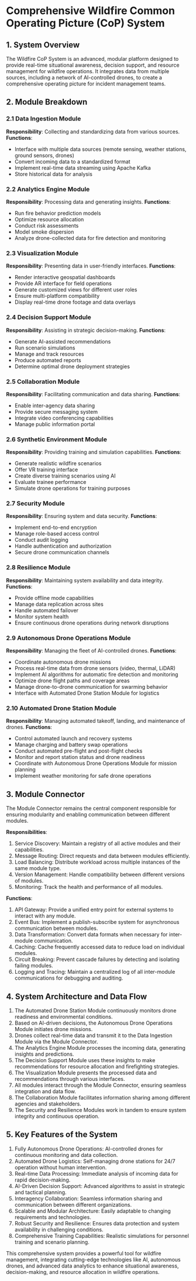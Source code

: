 # Comprehensive Wildfire Common Operating Picture (CoP) System

## 1. System Overview

The Wildfire CoP System is an advanced, modular platform designed to provide real-time situational awareness, decision support, and resource management for wildfire operations. It integrates data from multiple sources, including a network of AI-controlled drones, to create a comprehensive operating picture for incident management teams.

## 2. Module Breakdown

### 2.1 Data Ingestion Module
**Responsibility**: Collecting and standardizing data from various sources.
**Functions**:
- Interface with multiple data sources (remote sensing, weather stations, ground sensors, drones)
- Convert incoming data to a standardized format
- Implement real-time data streaming using Apache Kafka
- Store historical data for analysis

### 2.2 Analytics Engine Module
**Responsibility**: Processing data and generating insights.
**Functions**:
- Run fire behavior prediction models
- Optimize resource allocation
- Conduct risk assessments
- Model smoke dispersion
- Analyze drone-collected data for fire detection and monitoring

### 2.3 Visualization Module
**Responsibility**: Presenting data in user-friendly interfaces.
**Functions**:
- Render interactive geospatial dashboards
- Provide AR interface for field operations
- Generate customized views for different user roles
- Ensure multi-platform compatibility
- Display real-time drone footage and data overlays

### 2.4 Decision Support Module
**Responsibility**: Assisting in strategic decision-making.
**Functions**:
- Generate AI-assisted recommendations
- Run scenario simulations
- Manage and track resources
- Produce automated reports
- Determine optimal drone deployment strategies

### 2.5 Collaboration Module
**Responsibility**: Facilitating communication and data sharing.
**Functions**:
- Enable inter-agency data sharing
- Provide secure messaging system
- Integrate video conferencing capabilities
- Manage public information portal

### 2.6 Synthetic Environment Module
**Responsibility**: Providing training and simulation capabilities.
**Functions**:
- Generate realistic wildfire scenarios
- Offer VR training interface
- Create diverse training scenarios using AI
- Evaluate trainee performance
- Simulate drone operations for training purposes

### 2.7 Security Module
**Responsibility**: Ensuring system and data security.
**Functions**:
- Implement end-to-end encryption
- Manage role-based access control
- Conduct audit logging
- Handle authentication and authorization
- Secure drone communication channels

### 2.8 Resilience Module
**Responsibility**: Maintaining system availability and data integrity.
**Functions**:
- Provide offline mode capabilities
- Manage data replication across sites
- Handle automated failover
- Monitor system health
- Ensure continuous drone operations during network disruptions

### 2.9 Autonomous Drone Operations Module
**Responsibility**: Managing the fleet of AI-controlled drones.
**Functions**:
- Coordinate autonomous drone missions
- Process real-time data from drone sensors (video, thermal, LiDAR)
- Implement AI algorithms for automatic fire detection and monitoring
- Optimize drone flight paths and coverage areas
- Manage drone-to-drone communication for swarming behavior
- Interface with Automated Drone Station Module for logistics

### 2.10 Automated Drone Station Module
**Responsibility**: Managing automated takeoff, landing, and maintenance of drones.
**Functions**:
- Control automated launch and recovery systems
- Manage charging and battery swap operations
- Conduct automated pre-flight and post-flight checks
- Monitor and report station status and drone readiness
- Coordinate with Autonomous Drone Operations Module for mission planning
- Implement weather monitoring for safe drone operations

## 3. Module Connector

The Module Connector remains the central component responsible for ensuring modularity and enabling communication between different modules.

**Responsibilities**:
1. Service Discovery: Maintain a registry of all active modules and their capabilities.
2. Message Routing: Direct requests and data between modules efficiently.
3. Load Balancing: Distribute workload across multiple instances of the same module type.
4. Version Management: Handle compatibility between different versions of modules.
5. Monitoring: Track the health and performance of all modules.

**Functions**:
1. API Gateway: Provide a unified entry point for external systems to interact with any module.
2. Event Bus: Implement a publish-subscribe system for asynchronous communication between modules.
3. Data Transformation: Convert data formats when necessary for inter-module communication.
4. Caching: Cache frequently accessed data to reduce load on individual modules.
5. Circuit Breaking: Prevent cascade failures by detecting and isolating failing modules.
6. Logging and Tracing: Maintain a centralized log of all inter-module communications for debugging and auditing.

## 4. System Architecture and Data Flow

1. The Automated Drone Station Module continuously monitors drone readiness and environmental conditions.
2. Based on AI-driven decisions, the Autonomous Drone Operations Module initiates drone missions.
3. Drones collect real-time data and transmit it to the Data Ingestion Module via the Module Connector.
4. The Analytics Engine Module processes the incoming data, generating insights and predictions.
5. The Decision Support Module uses these insights to make recommendations for resource allocation and firefighting strategies.
6. The Visualization Module presents the processed data and recommendations through various interfaces.
7. All modules interact through the Module Connector, ensuring seamless integration and data flow.
8. The Collaboration Module facilitates information sharing among different agencies and stakeholders.
9. The Security and Resilience Modules work in tandem to ensure system integrity and continuous operation.

## 5. Key Features of the System

1. Fully Autonomous Drone Operations: AI-controlled drones for continuous monitoring and data collection.
2. Automated Drone Logistics: Self-managing drone stations for 24/7 operation without human intervention.
3. Real-time Data Processing: Immediate analysis of incoming data for rapid decision-making.
4. AI-Driven Decision Support: Advanced algorithms to assist in strategic and tactical planning.
5. Interagency Collaboration: Seamless information sharing and communication between different organizations.
6. Scalable and Modular Architecture: Easily adaptable to changing requirements and technologies.
7. Robust Security and Resilience: Ensures data protection and system availability in challenging conditions.
8. Comprehensive Training Capabilities: Realistic simulations for personnel training and scenario planning.

This comprehensive system provides a powerful tool for wildfire management, integrating cutting-edge technologies like AI, autonomous drones, and advanced data analytics to enhance situational awareness, decision-making, and resource allocation in wildfire operations.